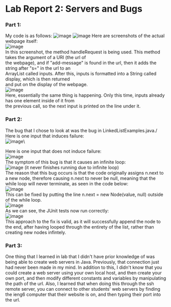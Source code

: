 # Lab Report 2: Servers and Bugs 
### Part 1: 
My code is as follows: 
![image](https://user-images.githubusercontent.com/112985603/215298655-d2dafe68-b45f-4158-82bb-ba7b11db3c09.png)
![image](https://user-images.githubusercontent.com/112985603/215298665-448d8d88-ab40-49b8-854d-4426d3c21ab4.png)
Here are screenshots of the actual webpage itself:\
![image](https://user-images.githubusercontent.com/112985603/215299123-4390da19-4f12-4b1a-970f-8a089990eb95.png)\
In this screenshot, the method handleRequest is being used. This method takes the argument of a URI (the url of\
the webpage), and if "add-message" is found in the url, then it adds the string after "s=" in the url to an\
ArrayList called inputs. After this, inputs is formatted into a String called display, which is then returned\
and put on the display of the webpage.\
![image](https://user-images.githubusercontent.com/112985603/215299185-aa15b794-78ea-438f-b793-e6b454d70f14.png)\
Here, essentially the same thing is happening. Only this time, inputs already has one element inside of it from\
the previous call, so the next input is printed on the line under it. 
### Part 2: 
The bug that I chose to look at was the bug in LinkedListExamples.java./
Here is one input that induces failure:\
![image](https://user-images.githubusercontent.com/112985603/215389822-bce89127-377a-4497-afe6-3687c79cb75c.png)\

Here is one input that does not induce failure:\
![image](https://user-images.githubusercontent.com/112985603/215389382-df45def5-0e8f-4297-a60d-51588127f88c.png)\
The symptom of this bug is that it causes an infinite loop:\
![image](https://user-images.githubusercontent.com/112985603/215389938-4b66d35c-6a68-42fa-8e7b-2da15733135a.png) (it never finishes running due to infinite loop)\
The reason that this bug occurs is that the code originally assigns n.next to a new node, therefore causing n.next to never be null, meaning that the while
loop will never terminate, as seen in the code below:\
![image](https://user-images.githubusercontent.com/112985603/215417153-f4a1e30f-79ae-4b6f-8f96-93c81a7b4b48.png)\
This can be fixed by putting the line n.next = new Node(value, null) outside of the while loop.\
![image](https://user-images.githubusercontent.com/112985603/215417520-d686366e-18b7-4aca-bb24-a20894fec18f.png)\
As we can see, the JUnit tests now run correctly:\
![image](https://user-images.githubusercontent.com/112985603/215417605-163974f7-e13e-4f39-80de-4daa5952729d.png)\
This approach to the fix is valid, as it will successfully append the node to the end, after having looped through the entirety of the list, rather than creating 
new nodes infintely. 
### Part 3:
One thing that I learned in lab that I didn't have prior knowledge of was being able to create web servers in Java. Previously, that connection just had never been
made in my mind. In addition to this, I didn't know that you could create a web server using your own local host, and then create your own port, and then modify different constants and variables by manipulating the path of the url. Also, I learned that when doing this through the ssh remote server, you can connect to other students' web servers by finding the ieng6 computer that their website is on, and then typing their port into the url. 
